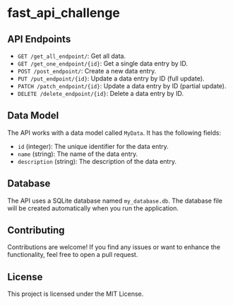 # fast_api_challenge

## API Endpoints

- `GET /get_all_endpoint/`: Get all data.
- `GET /get_one_endpoint/{id}`: Get a single data entry by ID.
- `POST /post_endpoint/`: Create a new data entry.
- `PUT /put_endpoint/{id}`: Update a data entry by ID (full update).
- `PATCH /patch_endpoint/{id}`: Update a data entry by ID (partial update).
- `DELETE /delete_endpoint/{id}`: Delete a data entry by ID.

## Data Model

The API works with a data model called `MyData`. It has the following fields:

- `id` (integer): The unique identifier for the data entry.
- `name` (string): The name of the data entry.
- `description` (string): The description of the data entry.

## Database

The API uses a SQLite database named `my_database.db`. The database file will be created automatically when you run the application.

## Contributing

Contributions are welcome! If you find any issues or want to enhance the functionality, feel free to open a pull request.

## License

This project is licensed under the MIT License.
